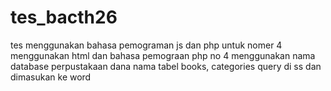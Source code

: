 # tes_bacth26
tes menggunakan bahasa pemograman js dan php
untuk nomer 4 menggunakan html dan bahasa pemograan php
no 4 menggunakan nama database perpustakaan dana nama tabel books, categories
query di ss dan dimasukan ke word
